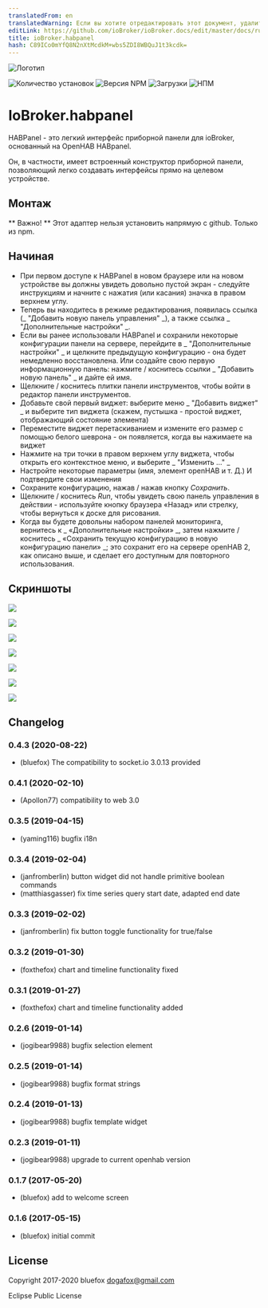 ```yaml
---
translatedFrom: en
translatedWarning: Если вы хотите отредактировать этот документ, удалите поле «translationFrom», в противном случае этот документ будет снова автоматически переведен
editLink: https://github.com/ioBroker/ioBroker.docs/edit/master/docs/ru/adapterref/iobroker.habpanel/README.md
title: ioBroker.habpanel
hash: C89ICo0mYfQ8N2nXtMcdkM+wbs5ZDI8WBQuJ1t3kcdk=
---
```

![Логотип](../../../en/adapterref/iobroker.habpanel/admin/habpanel.png)

![Количество установок](http://iobroker.live/badges/habpanel-stable.svg)
![Версия NPM](http://img.shields.io/npm/v/iobroker.habpanel.svg)
![Загрузки](https://img.shields.io/npm/dm/iobroker.habpanel.svg)
![НПМ](https://nodei.co/npm/iobroker.habpanel.png?downloads=true)

# IoBroker.habpanel
HABPanel - это легкий интерфейс приборной панели для ioBroker, основанный на OpenHAB HABpanel.

Он, в частности, имеет встроенный конструктор приборной панели, позволяющий легко создавать интерфейсы прямо на целевом устройстве.

## Монтаж
** Важно! ** Этот адаптер нельзя установить напрямую с github. Только из npm.

## Начиная
- При первом доступе к HABPanel в новом браузере или на новом устройстве вы должны увидеть довольно пустой экран - следуйте инструкциям и начните с нажатия (или касания) значка в правом верхнем углу.
- Теперь вы находитесь в режиме редактирования, появилась ссылка (_ "Добавить новую панель управления" _), а также ссылка _ "Дополнительные настройки" _.
- Если вы ранее использовали HABPanel и сохранили некоторые конфигурации панели на сервере, перейдите в _ "Дополнительные настройки" _ и щелкните предыдущую конфигурацию - она будет немедленно восстановлена. Или создайте свою первую информационную панель: нажмите / коснитесь ссылки _ "Добавить новую панель" _ и дайте ей имя.
- Щелкните / коснитесь плитки панели инструментов, чтобы войти в редактор панели инструментов.
- Добавьте свой первый виджет: выберите меню _ "Добавить виджет" _ и выберите тип виджета (скажем, пустышка - простой виджет, отображающий состояние элемента)
- Переместите виджет перетаскиванием и измените его размер с помощью белого шеврона - он появляется, когда вы нажимаете на виджет
- Нажмите на три точки в правом верхнем углу виджета, чтобы открыть его контекстное меню, и выберите _ "Изменить ..." _
- Настройте некоторые параметры (имя, элемент openHAB и т. Д.) И подтвердите свои изменения
- Сохраните конфигурацию, нажав / нажав кнопку _Сохранить_.
- Щелкните / коснитесь _Run_, чтобы увидеть свою панель управления в действии - используйте кнопку браузера «Назад» или стрелку, чтобы вернуться к доске для рисования.
- Когда вы будете довольны набором панелей мониторинга, вернитесь к _ «Дополнительные настройки» _, затем нажмите / коснитесь _ «Сохранить текущую конфигурацию в новую конфигурацию панели» _; это сохранит его на сервере openHAB 2, как описано выше, и сделает его доступным для повторного использования.

## Скриншоты
![](../../../en/adapterref/iobroker.habpanel/doc/images/habpanel_screenshot0.png)

![](../../../en/adapterref/iobroker.habpanel/doc/images/habpanel_screenshot1.png)

![](../../../en/adapterref/iobroker.habpanel/doc/images/habpanel_screenshot2.png)

![](../../../en/adapterref/iobroker.habpanel/doc/images/habpanel_screenshot3.png)

![](../../../en/adapterref/iobroker.habpanel/doc/images/habpanel_screenshot4.png)

![](../../../en/adapterref/iobroker.habpanel/doc/images/habpanel_screenshot5.png)

![](../../../en/adapterref/iobroker.habpanel/doc/images/habpanel_screenshot6.png)

## Changelog
### 0.4.3 (2020-08-22)
* (bluefox) The compatibility to socket.io 3.0.13 provided 

### 0.4.1 (2020-02-10)
* (Apollon77) compatibility to web 3.0

### 0.3.5 (2019-04-15)
* (yaming116) bugfix i18n

### 0.3.4 (2019-02-04)
* (janfromberlin) button widget did not handle primitive boolean commands
* (matthiasgasser) fix time series query start date, adapted end date

### 0.3.3 (2019-02-02)
* (janfromberlin) fix button toggle functionality for true/false

### 0.3.2 (2019-01-30)
* (foxthefox) chart and timeline functionality fixed

### 0.3.1 (2019-01-27)
* (foxthefox) chart and timeline functionality added

### 0.2.6 (2019-01-14)
* (jogibear9988) bugfix selection element

### 0.2.5 (2019-01-14)
* (jogibear9988) bugfix format strings

### 0.2.4 (2019-01-13)
* (jogibear9988) bugfix template widget

### 0.2.3 (2019-01-11)
* (jogibear9988) upgrade to current openhab version

### 0.1.7 (2017-05-20)
* (bluefox) add to welcome screen

### 0.1.6 (2017-05-15)
* (bluefox) initial commit

## License
Copyright 2017-2020 bluefox <dogafox@gmail.com>

Eclipse Public License